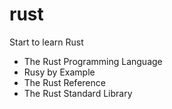 # rust
Start to learn Rust

* The Rust Programming Language
* Rusy by Example
* The Rust Reference
* The Rust Standard Library
